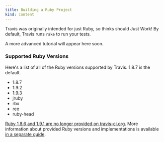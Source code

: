 ```yaml
---
title: Building a Ruby Project
kind: content
---
```


Travis was originally intended for just Ruby, so thinks should Just
Work! By default, Travis runs `rake` to run your tests.

A more advanced tutorial will appear here soon.

### Supported Ruby Versions

Here's a list of all of the Ruby versions supported by Travis. 1.8.7 is
the default.

- 1.8.7
- 1.9.2
- 1.9.3
- jruby
- rbx
- ree
- ruby-head

[Ruby 1.8.6 and 1.9.1 are no longer provided on travis-ci.org](https://twitter.com/travisci/status/114926454122364928).
More information about provided Ruby versions and implementations is available <a href="/docs/user/ci-environment/">in a separate guide</a>.
